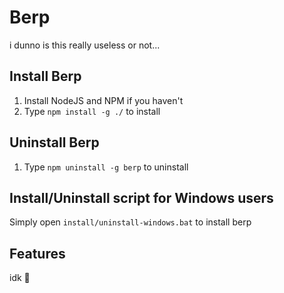 # Berp #
i dunno is this really useless or not...

## Install Berp ##
1. Install NodeJS and NPM if you haven't
2. Type ``npm install -g ./`` to install

## Uninstall Berp ##
1. Type ``npm uninstall -g berp`` to uninstall

## Install/Uninstall script for Windows users ##
Simply open ``install/uninstall-windows.bat`` to install berp

## Features ##
idk :shrug:
